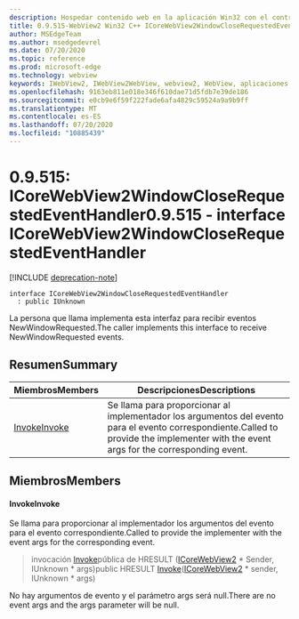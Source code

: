 ```yaml
---
description: Hospedar contenido web en la aplicación Win32 con el control Microsoft Edge WebView2
title: 0.9.515-WebView2 Win32 C++ ICoreWebView2WindowCloseRequestedEventHandler
author: MSEdgeTeam
ms.author: msedgedevrel
ms.date: 07/20/2020
ms.topic: reference
ms.prod: microsoft-edge
ms.technology: webview
keywords: IWebView2, IWebView2WebView, webview2, WebView, aplicaciones Win32, Win32, Edge, ICoreWebView2, ICoreWebView2Controller, control de explorador, HTML Edge
ms.openlocfilehash: 9163eb811e018e346f610dae71d5fdb7e39de186
ms.sourcegitcommit: e0cb9e6f59f222fade6afa4829c59524a9a9b9ff
ms.translationtype: MT
ms.contentlocale: es-ES
ms.lasthandoff: 07/20/2020
ms.locfileid: "10885439"
---
```

# <span data-ttu-id="b8760-104">0.9.515: ICoreWebView2WindowCloseRequestedEventHandler</span><span class="sxs-lookup"><span data-stu-id="b8760-104">0.9.515 - interface ICoreWebView2WindowCloseRequestedEventHandler</span></span> 

[!INCLUDE [deprecation-note](../../includes/deprecation-note.md)]

```
interface ICoreWebView2WindowCloseRequestedEventHandler
  : public IUnknown
```

<span data-ttu-id="b8760-105">La persona que llama implementa esta interfaz para recibir eventos NewWindowRequested.</span><span class="sxs-lookup"><span data-stu-id="b8760-105">The caller implements this interface to receive NewWindowRequested events.</span></span>

## <span data-ttu-id="b8760-106">Resumen</span><span class="sxs-lookup"><span data-stu-id="b8760-106">Summary</span></span>

 <span data-ttu-id="b8760-107">Miembros</span><span class="sxs-lookup"><span data-stu-id="b8760-107">Members</span></span>                        | <span data-ttu-id="b8760-108">Descripciones</span><span class="sxs-lookup"><span data-stu-id="b8760-108">Descriptions</span></span>
--------------------------------|---------------------------------------------
[<span data-ttu-id="b8760-109">Invoke</span><span class="sxs-lookup"><span data-stu-id="b8760-109">Invoke</span></span>](#invoke) | <span data-ttu-id="b8760-110">Se llama para proporcionar al implementador los argumentos del evento para el evento correspondiente.</span><span class="sxs-lookup"><span data-stu-id="b8760-110">Called to provide the implementer with the event args for the corresponding event.</span></span>

## <span data-ttu-id="b8760-111">Miembros</span><span class="sxs-lookup"><span data-stu-id="b8760-111">Members</span></span>

#### <span data-ttu-id="b8760-112">Invoke</span><span class="sxs-lookup"><span data-stu-id="b8760-112">Invoke</span></span> 

<span data-ttu-id="b8760-113">Se llama para proporcionar al implementador los argumentos del evento para el evento correspondiente.</span><span class="sxs-lookup"><span data-stu-id="b8760-113">Called to provide the implementer with the event args for the corresponding event.</span></span>

> <span data-ttu-id="b8760-114">invocación [Invoke](#invoke)pública de HRESULT ([ICoreWebView2](icorewebview2.md) \* Sender, IUnknown \* args)</span><span class="sxs-lookup"><span data-stu-id="b8760-114">public HRESULT [Invoke](#invoke)([ICoreWebView2](icorewebview2.md) \* sender, IUnknown \* args)</span></span>

<span data-ttu-id="b8760-115">No hay argumentos de evento y el parámetro args será null.</span><span class="sxs-lookup"><span data-stu-id="b8760-115">There are no event args and the args parameter will be null.</span></span>

